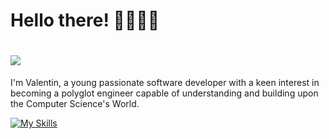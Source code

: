 # Hello there! 👋🏼👋🏼
# ![](https://komarev.com/ghpvc/?username=Valikmeister&color=lightgrey)


I'm Valentin, a young passionate software developer with a keen interest in becoming a polyglot engineer capable of understanding and building upon the Computer Science's World.


[![My Skills](https://skillicons.dev/icons?i=linux,vscode,ts,c,cpp,rust,go,docker,kubernetes)](https://skillicons.dev)

